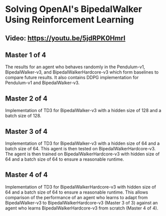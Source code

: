 # Solving OpenAI's BipedalWalker Using Reinforcement Learning
## Video: https://youtu.be/5jdRPK0HmrI
  
## Master 1 of 4
The results for an agent who behaves randomly in the Pendulum-v1, BipedalWalker-v3, and BipedalWalkerHardcore-v3 which form baselines to compare future results. It also contains DDPG implementation for Pendulum-v1 and BipedalWalker-v3. 
  
## Master 2 of 4
Implementation of TD3 for BipedalWalker-v3 with a hidden size of 128 and a batch size of 128.  
  
## Master 3 of 4
Implementation of TD3 for BipedalWalker-v3 with a hidden size of 64 and a batch size of 64. This agent is then tested on BipedalWalkerHardcore-v3. The agent is then trained on BipedalWalkerHardcore-v3 with hidden size of 64 and a batch size of 64 to ensure a reasonable runtime.  
  
## Master 4 of 4
Implementation of TD3 for BipedalWalkerHardcore-v3 with hidden size of 64 and a batch size of 64 to ensure a reasonable runtime. This allows comparison of the performance of an agent who learns to adapt from BipedalWalker-v3 to BipedalWalkerHardcore-v3 (Master 3 of 3) against an agent who learns BipedalWalkerHardcore-v3 from scratch (Master 4 of 4).

